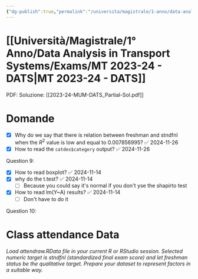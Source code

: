 ```yaml
---
{"dg-publish":true,"permalink":"/universita/magistrale/1-anno/data-analysis-in-transport-systems/exams/mt-2023-24-dats/","tags":["UNI"]}
---
```



# [[Università/Magistrale/1° Anno/Data Analysis in Transport Systems/Exams/MT 2023-24 - DATS\|MT 2023-24 - DATS]]

PDF: 
Soluzione: [[2023-24-MUM-DATS_Partial-Sol.pdf]]

# Domande

- [x] Why do we say that there is relation between freshman and stndfnl when the $R^{2}$ value is low and equal to 0.007856995? ✅ 2024-11-26
- [x] How to read the `catdes$category` output? ✅ 2024-11-26

Question 9:
- [x] How to read boxplot? ✅ 2024-11-14
- [x] why do the t.test? ✅ 2024-11-14
	- [ ] Because you could say it's normal if you don't yse the shapirto test
- [x] How to read lm(Y~A) results? ✅ 2024-11-14
	- [ ] Don't have to do it

Question 10:



# Class attendance Data

*Load attendraw.RData file in your current R or RStudio session. Selected numeric target is stndfnl (standardized final exam score) and let freshman status be the qualitative target. Prepare your dataset to represent factors in a suitable way.*


